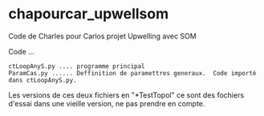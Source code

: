 # chapourcar_upwellsom
Code de Charles pour Carlos projet Upwelling avec SOM

Code ...

    ctLoopAnyS.py .... programme principal
    ParamCas.py ...... Deffinition de paramettres generaux.  Code importé dans ctLoopAnyS.py. 

Les versions de ces deux fichiers en "\*TestTopol" ce sont des fochiers d'essai dans une vieille version, ne pas prendre en compte.
